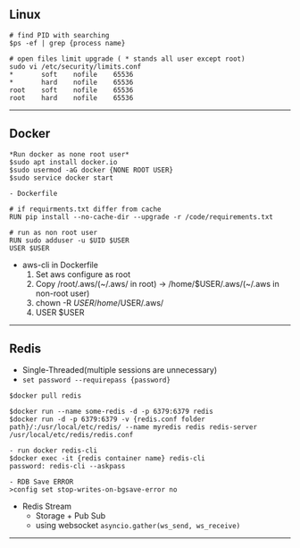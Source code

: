## Linux
```ShellSession
# find PID with searching
$ps -ef | grep {process name}

# open files limit upgrade ( * stands all user except root)
sudo vi /etc/security/limits.conf
*       soft    nofile    65536
*       hard    nofile    65536
root    soft    nofile    65536
root    hard    nofile    65536
```
---
## Docker
```ShellSession
*Run docker as none root user*
$sudo apt install docker.io
$sudo usermod -aG docker {NONE ROOT USER}
$sudo service docker start
```
```ShellSession
- Dockerfile

# if requirments.txt differ from cache
RUN pip install --no-cache-dir --upgrade -r /code/requirements.txt

# run as non root user
RUN sudo adduser -u $UID $USER
USER $USER
```
- aws-cli in Dockerfile
  1. Set aws configure as root
  2. Copy /root/.aws/(~/.aws/ in root) -> /home/$USER/.aws/(~/.aws in non-root user)
  3. chown -R $USER /home/$USER/.aws/
  4. USER $USER
---
## Redis
- Single-Threaded(multiple sessions are unnecessary)
- `set password --requirepass {password}`
```ShellSession
$docker pull redis

$docker run --name some-redis -d -p 6379:6379 redis
$docker run -d -p 6379:6379 -v {redis.conf folder path}/:/usr/local/etc/redis/ --name myredis redis redis-server /usr/local/etc/redis/redis.conf

- run docker redis-cli
$docker exec -it {redis container name} redis-cli
password: redis-cli --askpass

- RDB Save ERROR
>config set stop-writes-on-bgsave-error no
```
- Redis Stream
  - Storage + Pub Sub
  - using websocket `asyncio.gather(ws_send, ws_receive)`
---
